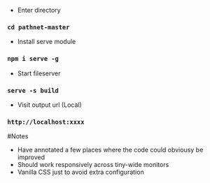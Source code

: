 - Enter directory
### `cd pathnet-master`
- Install serve module
### `npm i serve -g`
- Start fileserver
### `serve -s build`
- Visit output url (Local)
### `http://localhost:xxxx`

#Notes
- Have annotated a few places where the code could obviousy be improved
- Should work responsively across tiny-wide monitors
- Vanilla CSS just to avoid extra configuration
